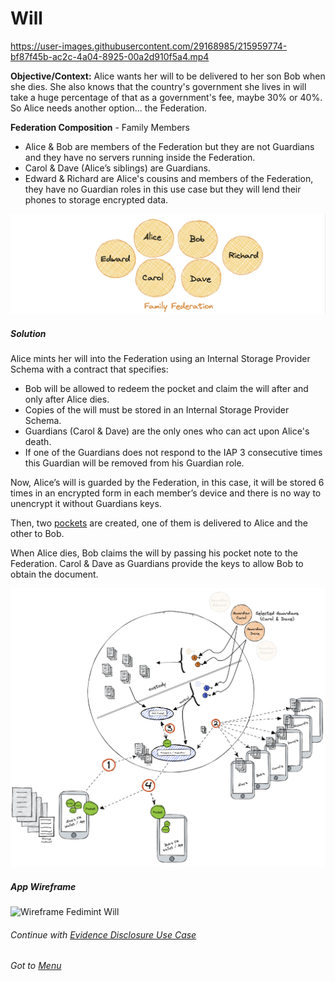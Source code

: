 # Will



https://user-images.githubusercontent.com/29168985/215959774-bf87f45b-ac2c-4a04-8925-00a2d910f5a4.mp4



**Objective/Context:** Alice wants her will to be delivered to her son Bob when she dies. She also knows that the country's government she lives in will take a huge percentage of that as a government's fee, maybe 30% or 40%. So Alice needs another option... the Federation.

**Federation Composition** - Family Members

- Alice & Bob are members of the Federation but they are not Guardians and they have no servers running inside the Federation.
- Carol & Dave (Alice’s siblings) are Guardians.
- Edward & Richard are Alice's cousins and members of the Federation, they have no Guardian roles in this use case but they will lend their phones to storage encrypted data.

![will-federation-composition](./assets/will-federation-compsition.png)

##### Solution

Alice mints her will into the Federation using an Internal Storage Provider Schema with a contract that specifies:

- Bob will be allowed to redeem the pocket and claim the will after and only after Alice dies.
- Copies of the will must be stored in an Internal Storage Provider Schema.
- Guardians (Carol & Dave) are the only ones who can act upon Alice's death.
- If one of the Guardians does not respond to the IAP 3 consecutive times this Guardian will be removed from his Guardian role.

Now, Alice’s will is guarded by the Federation, in this case, it will be stored 6 times in an encrypted form in each member’s device and there is no way to unencrypt it without Guardians keys.

Then, two [pockets](./02-what-is-a-pocket.md) are created, one of them is delivered to Alice and the other to Bob.

When Alice dies, Bob claims the will by passing his pocket note to the Federation. Carol & Dave as Guardians provide the keys to allow Bob to obtain the document.

![will-schema-diagram](./assets/will-schema-diagram.png)

##### App Wireframe

![Wireframe Fedimint Will](https://user-images.githubusercontent.com/29168985/215969462-ba1e7a38-bd1c-49b1-9cb4-34a784918ab5.jpg)

###### Continue with [Evidence Disclosure Use Case](./05-2-evidence-disclosure-use-case.md)

###### Got to [Menu](../README.md)
